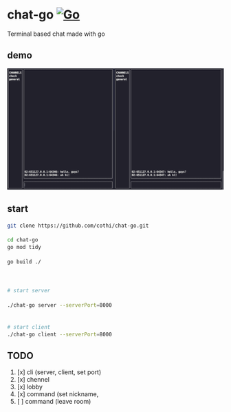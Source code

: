 # chat-go [![Go](https://github.com/cothi/chat-go/actions/workflows/go.yml/badge.svg)](https://github.com/cothi/chat-go/actions/workflows/go.yml)

Terminal based chat made with go

## demo
![demo](/assets/demo_view2.png)


## start

```bash
git clone https://github.com/cothi/chat-go.git

cd chat-go
go mod tidy

go build ./



# start server

./chat-go server --serverPort=8000


# start client 
./chat-go client --serverPort=8000

```

## TODO
1. [x] cli (server, client, set port)
2. [x] chennel
3. [x] lobby
4. [x] command (set nickname,
5. [ ] command (leave room)
